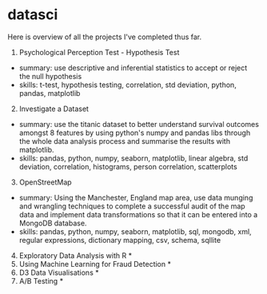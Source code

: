 # datasci

Here is overview of all the projects I've completed thus far.

1. Psychological Perception Test - Hypothesis Test
  - summary: use descriptive and inferential statistics to accept or reject the null hypothesis
  - skills: t-test, hypothesis testing, correlation, std deviation, python, pandas, matplotlib
2. Investigate a Dataset
  - summary: use the titanic dataset to better understand survival outcomes amongst 8 features by using python's numpy and pandas libs through the whole data analysis process and summarise the results with matplotlib.
  - skills: pandas, python, numpy, seaborn, matplotlib, linear algebra, std deviation, correlation, histograms, person correlation, scatterplots
3. OpenStreetMap
  - summary: Using the Manchester, England map area, use data munging and wrangling techniques to complete a successful audit of the map data and implement data transformations so that it can be entered into a MongoDB database.
  - skills: pandas, python, numpy, seaborn, matplotlib, sql, mongodb, xml, regular expressions, dictionary mapping, csv, schema, sqllite
4. Exploratory Data Analysis with R *
5. Using Machine Learning for Fraud Detection * 
6. D3 Data Visualisations *
7. A/B Testing *
